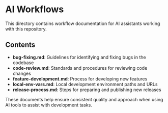 # AI Workflows

This directory contains workflow documentation for AI assistants working with this repository.

## Contents

- **bug-fixing.md**: Guidelines for identifying and fixing bugs in the codebase
- **code-review.md**: Standards and procedures for reviewing code changes
- **feature-development.md**: Process for developing new features
- **local-env-vars.md**: Local development environment paths and URLs
- **release-process.md**: Steps for preparing and publishing new releases

These documents help ensure consistent quality and approach when using AI tools to assist with development tasks.

